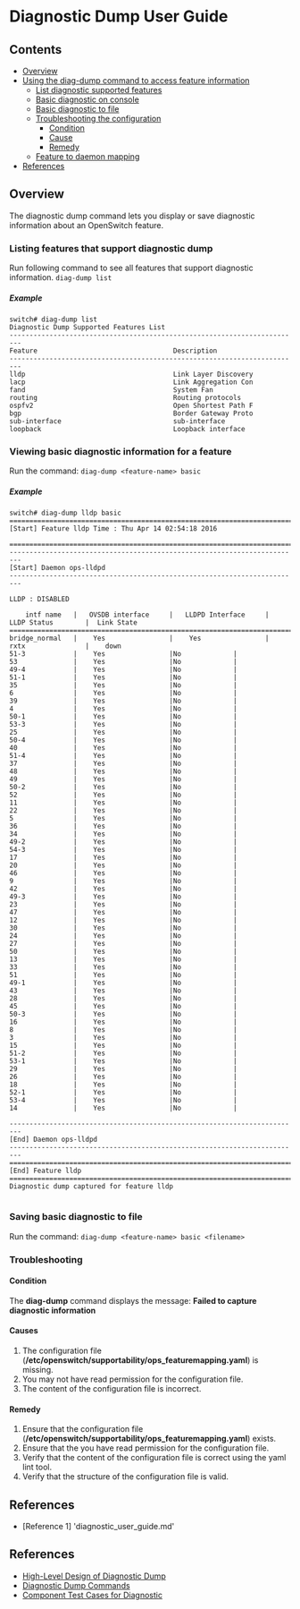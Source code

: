 # Diagnostic Dump User Guide

## Contents

- [Overview](#overview)
- [Using the diag-dump command to access feature information](#using-the-diag-dump-command-to-access-feature-information)
	- [List diagnostic supported features](#list-diagnostic-supported-features)
	- [Basic diagnostic on console](#basic-diagnostic-on-console)
	- [Basic diagnostic to file](#basic-diagnostic-to-file)
	- [Troubleshooting the configuration](#troubleshooting-the-configuration)
		- [Condition](#condition)
		- [Cause](#cause)
		- [Remedy](#remedy)
	- [Feature to daemon mapping](#feature-to-daemon-mapping)
- [References](#references)


## Overview
The diagnostic dump command lets you display or save diagnostic information about an OpenSwitch feature.

### Listing features that support diagnostic dump
Run following command to see all features that support diagnostic information.
```diag-dump list```

##### Example
```
switch# diag-dump list
Diagnostic Dump Supported Features List
-------------------------------------------------------------------------
Feature                                  Description
-------------------------------------------------------------------------
lldp                                     Link Layer Discovery
lacp                                     Link Aggregation Con
fand                                     System Fan
routing                                  Routing protocols
ospfv2                                   Open Shortest Path F
bgp                                      Border Gateway Proto
sub-interface                            sub-interface
loopback                                 Loopback interface
```

### Viewing basic diagnostic information for a feature
Run the command:
```diag-dump <feature-name> basic```

##### Example
```
switch# diag-dump lldp basic
=========================================================================
[Start] Feature lldp Time : Thu Apr 14 02:54:18 2016

=========================================================================
-------------------------------------------------------------------------
[Start] Daemon ops-lldpd
-------------------------------------------------------------------------

LLDP : DISABLED

    intf name   |   OVSDB interface     |   LLDPD Interface     |    LLDP Status        |  Link State
==============================================================================================
bridge_normal   |    Yes                |    Yes                |    rxtx               |    down
51-3            |    Yes                |No             |
53              |    Yes                |No             |
49-4            |    Yes                |No             |
51-1            |    Yes                |No             |
35              |    Yes                |No             |
6               |    Yes                |No             |
39              |    Yes                |No             |
4               |    Yes                |No             |
50-1            |    Yes                |No             |
53-3            |    Yes                |No             |
25              |    Yes                |No             |
50-4            |    Yes                |No             |
40              |    Yes                |No             |
51-4            |    Yes                |No             |
37              |    Yes                |No             |
48              |    Yes                |No             |
49              |    Yes                |No             |
50-2            |    Yes                |No             |
52              |    Yes                |No             |
11              |    Yes                |No             |
22              |    Yes                |No             |
5               |    Yes                |No             |
36              |    Yes                |No             |
34              |    Yes                |No             |
49-2            |    Yes                |No             |
54-3            |    Yes                |No             |
17              |    Yes                |No             |
20              |    Yes                |No             |
46              |    Yes                |No             |
9               |    Yes                |No             |
42              |    Yes                |No             |
49-3            |    Yes                |No             |
23              |    Yes                |No             |
47              |    Yes                |No             |
12              |    Yes                |No             |
30              |    Yes                |No             |
24              |    Yes                |No             |
27              |    Yes                |No             |
50              |    Yes                |No             |
13              |    Yes                |No             |
33              |    Yes                |No             |
51              |    Yes                |No             |
49-1            |    Yes                |No             |
43              |    Yes                |No             |
28              |    Yes                |No             |
45              |    Yes                |No             |
50-3            |    Yes                |No             |
16              |    Yes                |No             |
8               |    Yes                |No             |
3               |    Yes                |No             |
15              |    Yes                |No             |
51-2            |    Yes                |No             |
53-1            |    Yes                |No             |
29              |    Yes                |No             |
26              |    Yes                |No             |
18              |    Yes                |No             |
52-1            |    Yes                |No             |
53-4            |    Yes                |No             |
14              |    Yes                |No             |

-------------------------------------------------------------------------
[End] Daemon ops-lldpd
-------------------------------------------------------------------------
=========================================================================
[End] Feature lldp
=========================================================================
Diagnostic dump captured for feature lldp


```
### Saving basic diagnostic to file
Run the command:
```diag-dump <feature-name> basic <filename>```


### Troubleshooting

#### Condition
The **diag-dump** command displays the message: **Failed to capture diagnostic information**


#### Causes
1. The configuration file (**/etc/openswitch/supportability/ops_featuremapping.yaml**) is missing.
2. You may not have read permission for the configuration file.
3. The content of the configuration file is incorrect.


#### Remedy
1. Ensure that the configuration file (**/etc/openswitch/supportability/ops_featuremapping.yaml**) exists.
2. Ensure that the you have read permission for the configuration file.
3. Verify that the content of the configuration file is correct using the yaml lint tool.
4. Verify that the structure of the configuration file is valid.


## References
* [Reference 1] 'diagnostic_user_guide.md'

## References

* [High-Level Design of Diagnostic Dump](http://www.openswitch.net/documents/dev/ops-diag/diagnostic_design)
* [Diagnostic Dump Commands](http://www.openswitch.net/documents/user/diagnostic_cli)
* [Component Test Cases for Diagnostic](http://www.openswitch.net/documents/user/diagnostic_test)
